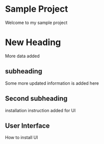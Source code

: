 # Sample Project
Welcome to my sample project

# New Heading
More data added

## subheading
Some more updated information is added here

## Second subheading
installation instruction added for UI

## User Interface
How to install UI